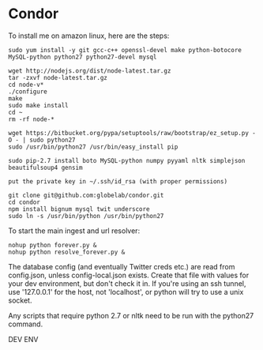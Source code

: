 # Condor

To install me on amazon linux, here are the steps:

    sudo yum install -y git gcc-c++ openssl-devel make python-botocore MySQL-python python27 python27-devel mysql

    wget http://nodejs.org/dist/node-latest.tar.gz
    tar -zxvf node-latest.tar.gz
    cd node-v*
    ./configure
    make
    sudo make install
    cd ~
    rm -rf node-*

    wget https://bitbucket.org/pypa/setuptools/raw/bootstrap/ez_setup.py -O - | sudo python27
    sudo /usr/bin/python27 /usr/bin/easy_install pip

    sudo pip-2.7 install boto MySQL-python numpy pyyaml nltk simplejson beautifulsoup4 gensim

    put the private key in ~/.ssh/id_rsa (with proper permissions)

    git clone git@github.com:globelab/condor.git
    cd condor
    npm install bignum mysql twit underscore
	sudo ln -s /usr/bin/python /usr/bin/python27


To start the main ingest and url resolver:

    nohup python forever.py &
    nohup python resolve_forever.py &

The database config (and eventually Twitter creds etc.) are read from config.json, unless config-local.json exists. Create that file with values for your dev environment, but don't check it in. If you're using an ssh tunnel, use '127.0.0.1' for the host, not 'localhost', or python will try to use a unix socket.

Any scripts that require python 2.7 or nltk need to be run with the python27 command.


DEV ENV
